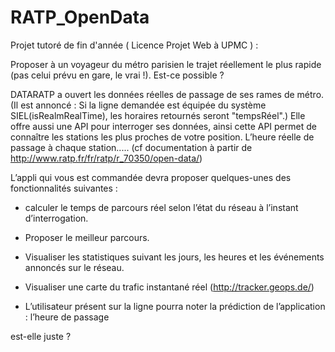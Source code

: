# RATP_OpenData
Projet tutoré de fin d'année ( Licence Projet Web à UPMC ) : 

Proposer à un voyageur du métro parisien le trajet réellement le plus rapide (pas celui prévu en gare, le
vrai !). Est-ce possible ?

DATARATP a ouvert les données réelles de passage de ses rames de métro. (Il est annoncé : Si la ligne
demandée est équipée du système SIEL(isRealmRealTime), les horaires retournés seront "tempsRéel".)
Elle offre aussi une API pour interroger ses données, ainsi cette API permet de connaître les stations les plus
proches de votre position. L’heure réelle de passage à chaque station..... (cf documentation à partir de http://www.ratp.fr/fr/ratp/r_70350/open-data/)

L’appli qui vous est commandée devra proposer quelques-unes des fonctionnalités suivantes :

- calculer le temps de parcours réel selon l’état du réseau à l’instant d’interrogation.

- Proposer le meilleur parcours.

- Visualiser les statistiques suivant les jours, les heures et les événements annoncés sur le réseau.

- Visualiser une carte du trafic instantané réel (http://tracker.geops.de/)

- L’utilisateur présent sur la ligne pourra noter la prédiction de l’application : l’heure de passage

est-elle juste ?
